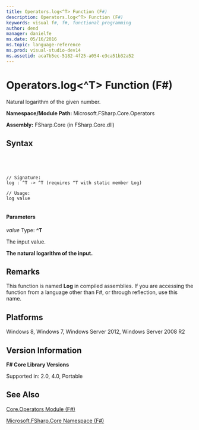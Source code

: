 ```yaml
---
title: Operators.log<^T> Function (F#)
description: Operators.log<^T> Function (F#)
keywords: visual f#, f#, functional programming
author: dend
manager: danielfe
ms.date: 05/16/2016
ms.topic: language-reference
ms.prod: visual-studio-dev14
ms.assetid: aca7b5ec-5182-4f25-a054-e3ca51b32a52 
---
```


# Operators.log<^T> Function (F#)

Natural logarithm of the given number.

**Namespace/Module Path:** Microsoft.FSharp.Core.Operators

**Assembly:** FSharp.Core (in FSharp.Core.dll)


## Syntax



```




// Signature:
log : ^T -> ^T (requires ^T with static member Log)

// Usage:
log value


```





#### Parameters
*value*
Type: **^T**


The input value.



**The natural logarithm of the input.**
## Remarks
This function is named **Log** in compiled assemblies. If you are accessing the function from a language other than F#, or through reflection, use this name.


## Platforms
Windows 8, Windows 7, Windows Server 2012, Windows Server 2008 R2


## Version Information
**F# Core Library Versions**

Supported in: 2.0, 4.0, Portable




## See Also
[Core.Operators Module &#40;F&#35;&#41;](Core.Operators-Module-%5BFSharp%5D.md)

[Microsoft.FSharp.Core Namespace &#40;F&#35;&#41;](Microsoft.FSharp.Core-Namespace-%5BFSharp%5D.md)

